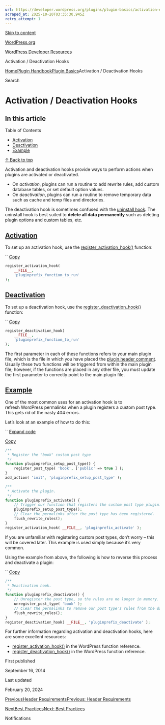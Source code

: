 ```yaml
---
url: https://developer.wordpress.org/plugins/plugin-basics/activation-deactivation-hooks
scraped_at: 2025-10-20T03:35:30.945Z
retry_attempt: 1
---
```


[Skip to content](https://developer.wordpress.org/plugins/plugin-basics/activation-deactivation-hooks/#wp--skip-link--target)

[WordPress.org](https://wordpress.org/)

[WordPress Developer Resources](https://developer.wordpress.org/)

Activation / Deactivation Hooks


[Home](https://developer.wordpress.org/)[Plugin Handbook](https://developer.wordpress.org/plugins/)[Plugin Basics](https://developer.wordpress.org/plugins/plugin-basics/)Activation / Deactivation Hooks

Search

# Activation / Deactivation Hooks

## In this article

Table of Contents

- [Activation](https://developer.wordpress.org/plugins/plugin-basics/activation-deactivation-hooks/#activation)
- [Deactivation](https://developer.wordpress.org/plugins/plugin-basics/activation-deactivation-hooks/#deactivation)
- [Example](https://developer.wordpress.org/plugins/plugin-basics/activation-deactivation-hooks/#example)

[↑ Back to top](https://developer.wordpress.org/plugins/plugin-basics/activation-deactivation-hooks/#wp--skip-link--target)

Activation and deactivation hooks provide ways to perform actions when plugins are activated or deactivated.

- On _activation_, plugins can run a routine to add rewrite rules, add custom database tables, or set default option values.
- On _deactivation_, plugins can run a routine to remove temporary data such as cache and temp files and directories.

The deactivation hook is sometimes confused with the [uninstall hook](https://developer.wordpress.org/plugins/plugin-basics/uninstall-methods/). The uninstall hook is best suited to **delete all data permanently** such as deleting plugin options and custom tables, etc.

## [Activation](https://developer.wordpress.org/plugins/plugin-basics/activation-deactivation-hooks/\#activation)

To set up an activation hook, use the [register\_activation\_hook()](https://developer.wordpress.org/reference/functions/register_activation_hook/) function:

``
[Copy](https://developer.wordpress.org/plugins/plugin-basics/activation-deactivation-hooks/#)

```php
register_activation_hook(
	__FILE__,
	'pluginprefix_function_to_run'
);
```

## [Deactivation](https://developer.wordpress.org/plugins/plugin-basics/activation-deactivation-hooks/\#deactivation)

To set up a deactivation hook, use the [register\_deactivation\_hook()](https://developer.wordpress.org/reference/functions/register_deactivation_hook/) function:

``
[Copy](https://developer.wordpress.org/plugins/plugin-basics/activation-deactivation-hooks/#)

```php
register_deactivation_hook(
	__FILE__,
	'pluginprefix_function_to_run'
);
```

The first parameter in each of these functions refers to your main plugin file, which is the file in which you have placed the [plugin header comment](https://developer.wordpress.org/plugins/the-basics/header-requirements/). Usually these two functions will be triggered from within the main plugin file; however, if the functions are placed in any other file, you must update the first parameter to correctly point to the main plugin file.

## [Example](https://developer.wordpress.org/plugins/plugin-basics/activation-deactivation-hooks/\#example)

One of the most common uses for an activation hook is to refresh WordPress permalinks when a plugin registers a custom post type. This gets rid of the nasty 404 errors.

Let’s look at an example of how to do this:

``
[Expand code](https://developer.wordpress.org/plugins/plugin-basics/activation-deactivation-hooks/#)

[Copy](https://developer.wordpress.org/plugins/plugin-basics/activation-deactivation-hooks/#)

```php
/**
 * Register the "book" custom post type
 */
function pluginprefix_setup_post_type() {
	register_post_type( 'book', ['public' => true ] );
}
add_action( 'init', 'pluginprefix_setup_post_type' );

/**
 * Activate the plugin.
 */
function pluginprefix_activate() {
	// Trigger our function that registers the custom post type plugin.
	pluginprefix_setup_post_type();
	// Clear the permalinks after the post type has been registered.
	flush_rewrite_rules();
}
register_activation_hook( __FILE__, 'pluginprefix_activate' );
```

If you are unfamiliar with registering custom post types, don’t worry – this will be covered later. This example is used simply because it’s very common.

Using the example from above, the following is how to reverse this process and deactivate a plugin:

``
[Copy](https://developer.wordpress.org/plugins/plugin-basics/activation-deactivation-hooks/#)

```php
/**
 * Deactivation hook.
 */
function pluginprefix_deactivate() {
	// Unregister the post type, so the rules are no longer in memory.
	unregister_post_type( 'book' );
	// Clear the permalinks to remove our post type's rules from the database.
	flush_rewrite_rules();
}
register_deactivation_hook( __FILE__, 'pluginprefix_deactivate' );
```

For further information regarding activation and deactivation hooks, here are some excellent resources:

- [register\_activation\_hook()](https://developer.wordpress.org/reference/functions/register_activation_hook/) in the WordPress function reference.
- [register\_deactivation\_hook()](https://developer.wordpress.org/reference/functions/register_deactivation_hook/) in the WordPress function reference.

First published

September 16, 2014

Last updated

February 20, 2024

[PreviousHeader RequirementsPrevious: Header Requirements](https://developer.wordpress.org/plugins/plugin-basics/header-requirements/)

[NextBest PracticesNext: Best Practices](https://developer.wordpress.org/plugins/plugin-basics/best-practices/)

Notifications